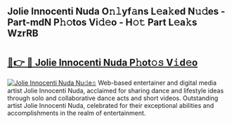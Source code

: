 ## Jolie Innocenti Nuda O𝚗𝚕yf𝚊ns L𝚎a𝚔ed N𝚞𝚍es - Part-mdN P𝚑𝚘tos Vi𝚍𝚎o - H𝚘𝚝 Part L𝚎a𝚔s WzrRB

# <h2><a href="http://kfeyos.oniu.top/?m=Jolie+Innocenti+Nuda">🔗👉 🔴 Jolie Innocenti Nuda P𝚑ot𝚘𝚜 V𝚒d𝚎o</a></h2>

[![Jolie Innocenti Nuda Nu𝚍e𝚜](https://i.imgur.com/0qMVB7G.gif)](http://kfeyos.oniu.top/?m=Jolie+Innocenti+Nuda)
Web-based entertainer and digital media artist Jolie Innocenti Nuda, acclaimed for sharing dance and lifestyle ideas through solo and collaborative dance acts and short videos. Outstanding artist Jolie Innocenti Nuda, celebrated for their exceptional abilities and accomplishments in the realm of entertainment.  

